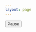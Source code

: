 ```yaml
---
layout: page
---
```


<canvas width="1024" height="512" id="shader_canvas"></canvas>
<button id="pause_button" onclick="pause()">Pause</button>
<script src="./shader.js"></script>